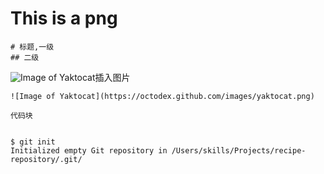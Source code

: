 # This is a png
```
# 标题,一级
## 二级
```
![Image of Yaktocat](https://octodex.github.com/images/yaktocat.png)插入图片
```
![Image of Yaktocat](https://octodex.github.com/images/yaktocat.png)
```
```
代码块
```
```
```
```
$ git init
Initialized empty Git repository in /Users/skills/Projects/recipe-repository/.git/
```

